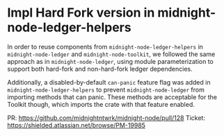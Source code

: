 # Impl Hard Fork version in midnight-node-ledger-helpers

In order to reuse components from `midnight-node-ledger-helpers` in `midnight-node-ledger` and `midnight-node-toolkit`, we followed the same approach as in `midnight-node-ledger`, using module parameterization to support both hard-fork and non-hard-fork ledger dependencies.

Additionally, a disabled-by-default `can-panic` feature flag was added in `midnight-node-ledger-helpers` to prevent `midnight-node-ledger` from importing methods that can panic. These methods are acceptable for the Toolkit though, which imports the crate with that feature enabled.

PR: https://github.com/midnightntwrk/midnight-node/pull/128
Ticket: https://shielded.atlassian.net/browse/PM-19985
